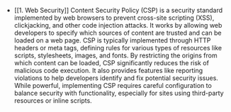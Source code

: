- [[1. Web Security]]
Content Security Policy (CSP) is a security standard implemented by web browsers to prevent cross-site scripting (XSS), clickjacking, and other code injection attacks. It works by allowing web developers to specify which sources of content are trusted and can be loaded on a web page. CSP is typically implemented through HTTP headers or meta tags, defining rules for various types of resources like scripts, stylesheets, images, and fonts. By restricting the origins from which content can be loaded, CSP significantly reduces the risk of malicious code execution. It also provides features like reporting violations to help developers identify and fix potential security issues. While powerful, implementing CSP requires careful configuration to balance security with functionality, especially for sites using third-party resources or inline scripts.